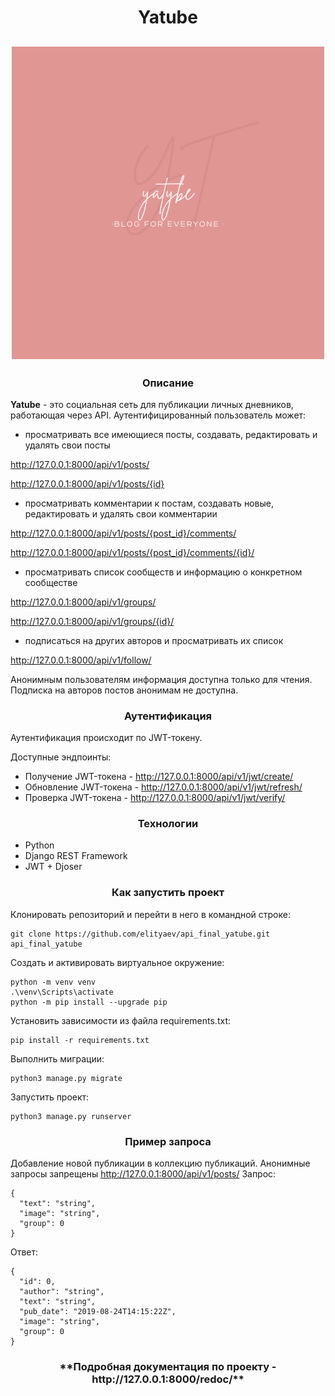 <h1 align="center">Yatube</h1>

<h2 align="center">
  
  ![logo](https://github.com/elityaev/api_final_yatube/raw/master/yatube_api/static/YT.png)
  
</h2>

<h3 align="center">Описание</h3>

**Yatube**  - это социальная сеть для публикации личных дневников, работающая через API. 
Аутентифицированный пользователь может:
* просматривать все имеющиеся посты, создавать, редактировать и удалять свои посты 

http://127.0.0.1:8000/api/v1/posts/

http://127.0.0.1:8000/api/v1/posts/{id}

* просматривать комментарии к постам, создавать новые, редактировать и удалять свои комментарии

http://127.0.0.1:8000/api/v1/posts/{post_id}/comments/

http://127.0.0.1:8000/api/v1/posts/{post_id}/comments/{id}/

* просматривать список сообществ и информацию о конкретном сообществе

http://127.0.0.1:8000/api/v1/groups/

http://127.0.0.1:8000/api/v1/groups/{id}/

* подписаться на других авторов и просматривать их список

http://127.0.0.1:8000/api/v1/follow/

Анонимным пользователям информация доступна только для чтения. Подписка на авторов постов 
анонимам не доступна.

<h3 align="center">Аутентификация</h3>

Аутентификация происходит по JWT-токену.

Доступные эндпоинты:
- Получение JWT-токена - http://127.0.0.1:8000/api/v1/jwt/create/
- Обновление JWT-токена - http://127.0.0.1:8000/api/v1/jwt/refresh/
- Проверка JWT-токена - http://127.0.0.1:8000/api/v1/jwt/verify/

<h3 align="center">Технологии</h3>

- Python
- Django REST Framework
- JWT + Djoser

<h3 align="center">Как запустить проект</h3>

Клонировать репозиторий и перейти в него в командной строке:

```
git clone https://github.com/elityaev/api_final_yatube.git
api_final_yatube
```

Cоздать и активировать виртуальное окружение:

```
python -m venv venv
.\venv\Scripts\activate
python -m pip install --upgrade pip
```

Установить зависимости из файла requirements.txt:

```
pip install -r requirements.txt
```

Выполнить миграции:

```
python3 manage.py migrate
```

Запустить проект:

```
python3 manage.py runserver
```

<h3 align="center">Пример запроса</h3>

Добавление новой публикации в коллекцию публикаций. Анонимные запросы запрещены
http://127.0.0.1:8000/api/v1/posts/
Запрос:
```
{
  "text": "string",
  "image": "string",
  "group": 0
}
```
Ответ:
```
{
  "id": 0,
  "author": "string",
  "text": "string",
  "pub_date": "2019-08-24T14:15:22Z",
  "image": "string",
  "group": 0
}
```
<h3 align="center">**Подробная документация по проекту - http://127.0.0.1:8000/redoc/**

